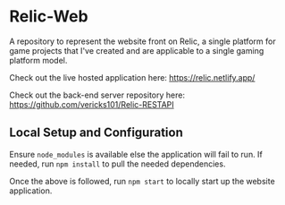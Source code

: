 # Relic-Web
A repository to represent the website front on Relic, a single platform for game projects that I've created and are applicable to a single gaming platform model.

Check out the live hosted application here: https://relic.netlify.app/

Check out the back-end server repository here: https://github.com/vericks101/Relic-RESTAPI

## Local Setup and Configuration
Ensure `node_modules` is available else the application will fail to run. If needed, run `npm install` to pull the needed dependencies.

Once the above is followed, run `npm start` to locally start up the website application.
